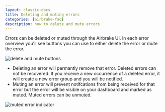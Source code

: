 ```yaml
---
layout: classic-docs
title: Deleting and muting errors
categories: [airbrake-faq]
description: how to delete and mute errors
---
```

Errors can be deleted or muted through the Airbrake UI. In each error overview
you'll see buttons you can use to either delete the error or mute the error.

![delete and mute buttons](/docs/assets/img/docs/airbrake/mute-delete-buttons.png)

- Deleting an error will permantly remove that error. Deleted errors can not be
recovered. If you receive a new occurrence of a deleted error, it will create a 
new error group and you will be notified.
- Muting an error will prevent notifcations from being received for that error
but the error will be visible on your dashboard and marked as muted. Muted
errors can be unmuted.

![muted error indicator](/docs/assets/img/docs/airbrake/mute-delete-indicator.png)
